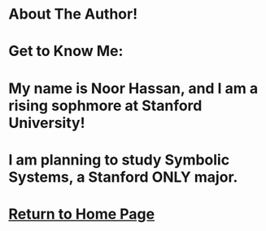 <h1>About The Author!<h1>

Get to Know Me: 
<h1>My name is Noor Hassan, and I am a rising sophmore at Stanford University!<h1>
<h1> I am planning to study Symbolic Systems, a Stanford ONLY major.<h1>
  
[Return to Home Page](DS_Store)
